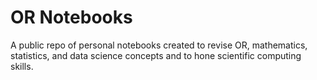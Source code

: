 # OR Notebooks

A public repo of personal notebooks created to revise OR, mathematics, statistics, and data science concepts and to hone scientific computing skills.